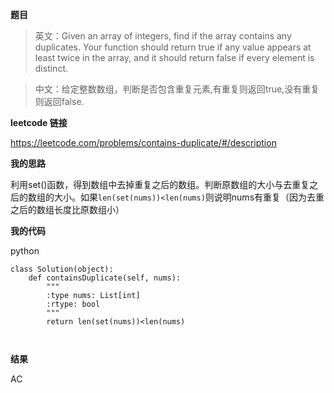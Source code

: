 **题目**
>英文：Given an array of integers, find if the array contains any duplicates. Your function should return true if any value appears at least twice in the array, and it should return false if every element is distinct.



>中文：给定整数数组，判断是否包含重复元素,有重复则返回true,没有重复则返回false.



**leetcode 链接**

https://leetcode.com/problems/contains-duplicate/#/description

**我的思路**


利用set()函数，得到数组中去掉重复之后的数组。判断原数组的大小与去重复之后的数组的大小。如果```len(set(nums))<len(nums)```则说明nums有重复（因为去重之后的数组长度比原数组小）


**我的代码**

python

```
class Solution(object):
    def containsDuplicate(self, nums):
        """
        :type nums: List[int]
        :rtype: bool
        """
        return len(set(nums))<len(nums)
        
            
```

**结果**

AC


